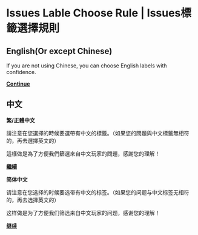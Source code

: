 # Issues Lable Choose Rule | Issues標籤選擇規則
##

## English(Or except Chinese)

If you are not using Chinese, you can choose English labels with confidence.

[**Continue**](https://github.com/Jansuoh/FeeaSim/issues/new)

## 中文

**繁/正體中文**

請注意在您選擇的時候要選帶有中文的標籤。（如果您的問題與中文標籤無相符的，再去選擇英文的）

這樣做是為了方便我們篩選來自中文玩家的問題，感謝您的理解！

[**繼續**](https://github.com/Jansuoh/FeeaSim/issues/new)

**简体中文**

请注意在您选择的时候要选带有中文的标签。（如果您的问题与中文标签无相符的，再去选择英文的）

这样做是为了方便我们筛选来自中文玩家的问题，感谢您的理解！

[**继续**](https://github.com/Jansuoh/FeeaSim/issues/new)